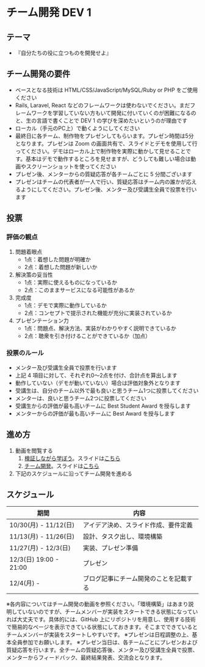 # チーム開発 DEV 1

## テーマ

- 『自分たちの役に立つものを開発せよ』

## チーム開発の要件

- ベースとなる技術は HTML/CSS/JavaScript/MySQL/Ruby or PHP をご使用ください
- Rails, Laravel, React などのフレームワークは使わないでください。まだフレームワークを学習していない方もいて開発に付いていくのが困難になるのと、生の言語で書くことで DEV 1 の学びを深めたいというのが理由です
- ローカル（手元のPC上）で動くようにしてください
- 最終日に各チーム、制作物をプレゼンしてもらいます。プレゼン時間は5分となります。プレゼンは Zoom の画面共有で、スライドとデモを使用して行ってください。デモはローカル上で制作物を実際に動かして見せることです。基本はデモで動作するところを見せますが、どうしても難しい場合は動画やスクリーンショットを使ってください
- プレゼン後、メンターからの質疑応答が各チームごとに 5 分間ございます
- プレゼンはチームの代表者が一人で行い、質疑応答はチーム内の誰かが応えるようにしてください。プレゼン後、メンター及び受講生全員で投票を行います

## 投票

### 評価の観点

1. 問題着眼点
   - 1点：着想した問題が明確か
   - 2点：着想した問題が新しいか
2. 解決策の妥当性
   - 1点：実際に使えるものになっているか
   - 2点：このままサービスになる可能性があるか
3. 完成度
   - 1点：デモで実際に動作しているか
   - 2点：コンセプトで提示された機能が充分に実装されているか
4. プレゼンテーション力
   - 1点：問題点、解決方法、実装がわかりやすく説明できているか
   - 2点：聴衆を引き付けることができているか（加点）

### 投票のルール

- メンター及び受講生全員で投票を行います
- 上記 4 項目に対して、それぞれ0〜2点を付け、合計点を算出します
- 動作していない（デモが動いていない）場合は評価対象外となります
- 受講生は、自分のチーム以外で最も良いと思うチーム1つに投票してください
- メンターは、良いと思うチーム2つに投票してください
- 受講生からの評価が最も高いチームに Best Student Award を授与します
- メンターからの評価が最も高いチームに Best Award を授与します

## 進め方

1. 動画を閲覧する
   1. [検証しながら学ぼう](https://youtu.be/Ajtf0XjHkv8)。スライドは[こちら](https://docs.google.com/presentation/d/1xLGmtSohK5vys0ftoxhHX_35TBLFGF1dICgM00k35yw/edit?usp=sharing)
   2. [チーム開発](https://youtu.be/Z8pkDRawYxQ)。スライドは[こちら](https://docs.google.com/presentation/d/1p-Ryf1dRcPyLuMXv9WUHjrPn3BfQKcSNBNehfs8mqSI/edit?usp=sharing)
2. 下記のスケジュールに沿ってチーム開発を進める

## スケジュール

| 期間 | 内容 |
| ---- | ---- |
| 10/30(月) - 11/12(日) | アイデア決め、スライド作成、要件定義 |
| 11/13(月) - 11/26(日) | 設計、タスク出し、環境構築 |
| 11/27(月) - 12/3(日) | 実装、プレゼン準備 |
| 12/3(日) 19:00 - 21:00 | プレゼン |
| 12/4(月) - | ブログ記事にチーム開発のことを記載する |

※各内容についてはチーム開発の動画を参照ください。「環境構築」はあまり説明していないのですが、チームメンバーが実装をスタートできる状態になっていれば大丈夫です。具体的には、GitHub 上にリポジトリを用意し、使用する技術で簡易的なページを表示できている状態にしておきます。そこまでできているとチームメンバーが実装をスタートしやすいです。
※プレゼンは日程調整の上、基本全員参加でお願いします。
※プレゼン当日は、各チームごとにプレゼンおよび質疑応答を行います。全チームの質疑応答後、メンター及び受講生全員で投票、メンターからフィードバック、最終結果発表、交流会となります。
